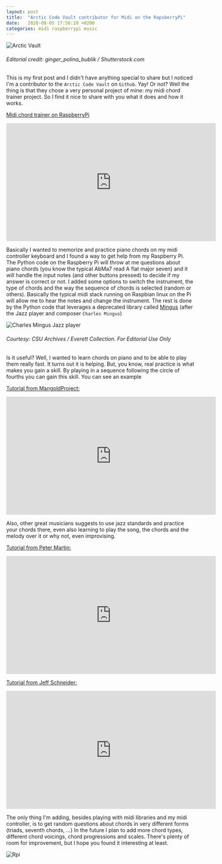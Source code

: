```yaml
---
layout: post
title:  "Arctic Code Vault contributor for Midi on the RapsberryPi"
date:   2020-08-05 17:56:28 +0200
categories: midi raspberrypi music
---
```


![Arctic Vault](../../../../../../img/vault.jpg)
###### Editorial credit: ginger_polina_bublik / Shutterstock.com


This is my first post and I didn't have anything special to share but I noticed I'm a contributor to the `Arctic Code Vault` on `Github`. Yay! Or not? Well the thing is that they chose a very personal project of mine: my midi chord trainer project. So I find it nice to share with you what it does and how it works.



[Midi chord trainer on RaspberryPi](https://youtu.be/PeY6GUZ0NfI)

<iframe width="560" height="315" src="https://www.youtube.com/embed/PeY6GUZ0NfI" frameborder="0" allow="accelerometer; autoplay; encrypted-media; gyroscope; picture-in-picture" allowfullscreen></iframe>


Basically I wanted to memorize and practice piano chords on my midi controller keyboard and I found a way to get help from my Raspberry Pi. The Python code on the Raspberry Pi will throw at me questions about piano chords (you know the typical AbMa7 read A flat major seven) and it will handle the input notes (and other buttons pressed) to decide if my answer is correct or not. I added some options to switch the instrument, the type of chords and the way the sequence of chords is selected (random or others). Basically the typical midi stack running on Raspbian linux on the Pi will allow me to hear the notes and change the instrument. The rest is done by the Python code that leverages a deprecated library called [Mingus](https://bspaans.github.io/python-mingus/) (after the Jazz player and composer `Charles Mingus`)

![Charles Mingus Jazz player](../../../../../../img/mingus.jpg)
###### Courtesy: CSU Archives / Everett Collection. For Editorial Use Only

Is it useful? Well, I wanted to learn chords on piano and to be able to play them really fast. It turns out it is helping. But, you know, real practice is what makes you gain a skill. By playing in a sequence following the circle of fourths you can gain this skill. You can see an example 

[Tutorial from MangoldProject:](https://www.youtube.com/watch?v=inHbo-a1Rt0&list=PLoEyyUwDc_OU4MPAifF772iDBe4l_2FPY&index=16&t=20s)

<iframe width="560" height="315" src="https://www.youtube.com/embed/inHbo-a1Rt0" frameborder="0" allow="accelerometer; autoplay; encrypted-media; gyroscope; picture-in-picture" allowfullscreen></iframe>



Also, other great musicians suggests to use jazz standards and practice your chords there, even also learning to play the song, the chords and the melody over it or why not,  even improvising.

[Tutorial from Peter Martin:](https://www.youtube.com/watch?v=Q37PS1uW0a0)

<iframe width="560" height="315" src="https://www.youtube.com/embed/Q37PS1uW0a0" frameborder="0" allow="accelerometer; autoplay; encrypted-media; gyroscope; picture-in-picture" allowfullscreen></iframe>

[Tutorial from Jeff Schneider:](https://www.youtube.com/watch?v=Nj90YQWaXqY)

<iframe width="560" height="315" src="https://www.youtube.com/embed/Nj90YQWaXqY" frameborder="0" allow="accelerometer; autoplay; encrypted-media; gyroscope; picture-in-picture" allowfullscreen></iframe>


The only thing I'm adding, besides playing with midi libraries and my midi controller, is to get random questions about chords in very different forms (triads, seventh chords, ...)
In the future I plan to add more chord types, different chord voicings, chord progressions and scales. There's plenty of room for improvement, but I hope you found it interesting at least.


![Rpi](../../../../../../img/rpimidi.jpg)



